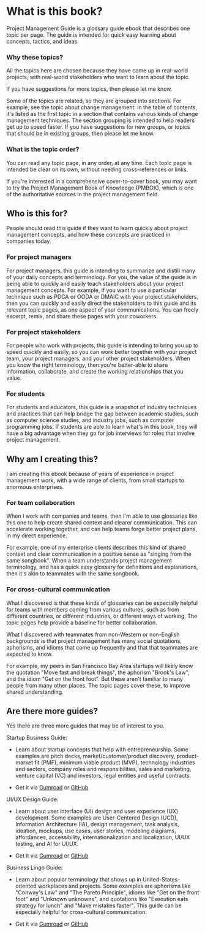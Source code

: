 # What is this book?

Project Management Guide is a glossary guide ebook that describes one topic per page. The guide is intended for quick easy learning about concepts, tactics, and ideas.

### Why these topics?

All the topics here are chosen because they have come up in real-world projects, with real-world stakeholders who want to learn about the topic.

If you have suggestions for more topics, then please let me know.

Some of the topics are related, so they are grouped into sections. For example, see the topic about change management: in the table of contents, it's listed as the first topic in a section that contains various kinds of change management techniques. The section grouping is intended to help readers get up to speed faster. If you have suggestions for new groups, or topics that should be in existing groups, then please let me know.

### What is the topic order?

You can read any topic page, in any order, at any time. Each topic page is intended be clear on its own, without needing cross-references or links.

If you're interested in a comprehensive cover-to-cover book, you may want to try the Project Management Book of Knowledge (PMBOK), which is one of the authoritative sources in the project management field.


## Who is this for?

People should read this guide if they want to learn quickly about project management concepts, and how these concepts are practiced in companies today.

### For project managers

For project managers, this guide is intending to summarize and distill many of your daily concepts and terminology. For you, the value of the guide is in being able to quickly and easily teach stakeholders about your project management concepts. For example, if you want to use a particular technique such as PDCA or OODA or DMAIC with your project stakeholders, then you can quickly and easily direct the stakeholders to this guide and its relevant topic pages, as one aspect of your communications. You can freely excerpt, remix, and share these pages with your coworkers.

### For project stakeholders

For people who work with projects, this guide is intending to bring you up to speed quickly and easily, so you can work better together with your project team, your project managers, and your other project stakeholders. When you know the right terminology, then you're better-able to share information, collaborate, and create the working relationships that you value.

### For students

For students and educators, this guide is a snapshot of industry techniques and practices that can help bridge the gap between academic studies, such as computer science studies, and industry jobs, such as computer programming jobs. If students are able to learn what's in this book, they will have a big advantage when they go for job interviews for roles that involve project management.


## Why am I creating this?

I am creating this ebook because of years of experience in project management work, with a wide range of clients, from small startups to enormous enterprises.


### For team collaboration

When I work with companies and teams, then I'm able to use glossaries like this one to help create shared context and clearer communication. This can accelerate working together, and can help teams forge better project plans, in my direct experience.

For example, one of my enterprise clients describes this kind of shared context and clear communication in a positive sense as "singing from the same songbook". When a team understands project management terminology, and has a quick easy glossary for definitions and explanations, then it's akin to teammates with the same songbook.


### For cross-cultural communication

What I discovered is that these kinds of glossaries can be especially helpful for teams with members coming from various cultures, such as from different countries, or different industries, or different ways of working. The topic pages help provide a baseline for better collaboration.

What I discovered with teammates from non-Western or non-English backgrounds is that project management has many social quotations, aphorisms, and idioms that come up frequently and that that teammates are expected to know.

For example, my peers in San Francisco Bay Area startups will likely know the quotation "Move fast and break things", the aphorism "Brook's Law", and the idiom "Get on the front foot". But these aren't familiar to many people from many other places. The topic pages cover these, to improve shared understanding.


## Are there more guides?

Yes there are three more guides that may be of interest to you.

Startup Business Guide:

* Learn about startup concepts that help with entrepreneurship. Some examples are pitch decks, market/customer/product discovery, product-market fit (PMF), minimum viable product (MVP), technology industries and sectors, company roles and responsibilities, sales and marketing, venture capital (VC) and investors, legal entities and useful contracts.

* Get it via [Gumroad](https://gumroad.com/l/startup-business-guide) or [GitHub](https://github.com/sixarm/startup-business-guide)

UI/UX Design Guide:

* Learn about user interface (UI) design and user experience (UX) development. Some examples are User-Centered Design (UCD), Information Architecture (IA), design management, task analysis, ideation, mockups, use cases, user stories, modeling diagrams, affordances, accessibility, internationalization and localization, UI/UX testing, and AI for UI/UX.

* Get it via [Gumroad](https://gumroad.com/l/ui-ux-design-guide) or [GitHub](https://github.com/sixarm/ui-ux-design-guide)

Business Lingo Guide:

* Learn about popular terminology that shows up in United-States-oriented workplaces and projects. Some examples are aphorisms like "Conway's Law" and "The Pareto Principle", idioms like "Get on the front foot" and "Unknown unknowns", and quotations like "Execution eats strategy for lunch" and "Make mistakes faster". This guide can be especially helpful for cross-cultural communication.

* Get it via [Gumroad](https://gumroad.com/l/business-lingo-guide) or [GitHub](https://github.com/sixarm/business-lingo-guide)
